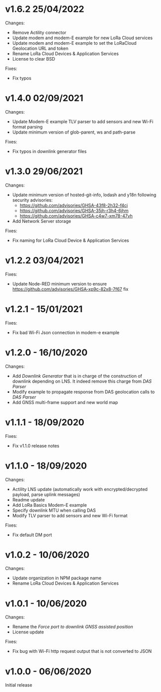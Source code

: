 # v1.6.2 25/04/2022

Changes:
- Remove Actility connector
- Update modem and modem-E example for new LoRa Cloud services
- Update modem and modem-E example to set the LoRaCloud Geolocation URL and token
- Rename LoRa Cloud Devices & Application Services
- License to clear BSD

Fixes:
- Fix typos

# v1.4.0 02/09/2021
Changes:
- Update Modem-E example TLV parser to add sensors and new Wi-Fi format parsing
- Update minimum version of glob-parent, ws and path-parse

Fixes:
- Fix typos in downlink generator files

# v1.3.0 29/06/2021
Changes:
- Update minimum version of hosted-git-info, lodash and y18n following security advisories:
    - https://github.com/advisories/GHSA-43f8-2h32-f4cj
    - https://github.com/advisories/GHSA-35jh-r3h4-6jhm
    - https://github.com/advisories/GHSA-c4w7-xm78-47vh
- Add Network Server storage

Fixes:
- Fix naming for LoRa Cloud Device & Application Services

# v1.2.2 03/04/2021
Fixes:
- Update Node-RED minimum version to ensure https://github.com/advisories/GHSA-xp9c-82x8-7f67 fix

# v1.2.1 - 15/01/2021
Fixes:
- Fix bad Wi-Fi Json connection in modem-e example

# v1.2.0 - 16/10/2020
Changes:
- Add *Downlink Generator* that is in charge of the construction of downlink depending on LNS. It indeed remove this charge from *DAS Parser*
- Modify example to propagate response from DAS geolocation calls to *DAS Parser*
- Add GNSS multi-frame support and new world map

# v1.1.1 - 18/09/2020
Fixes:
- Fix v1.1.0 release notes

# v1.1.0 - 18/09/2020
Changes:
- Actility LNS update (automatically work with encrypted/decrypted payload, parse uplink messages)
- Readme update
- Add LoRa Basics Modem-E example
- Specify downlink MTU when calling DAS
- Modify TLV parser to add sensors and new Wi-Fi format

Fixes:
- Fix default DM port

# v1.0.2 - 10/06/2020
Changes:
- Update organization in NPM package name
- Rename LoRa Cloud Devices & Application Services

# v1.0.1 - 10/06/2020
Changes:
- Rename the *Force port to downlink GNSS assisted position*
- License update

Fixes:
- Fix bug with Wi-Fi http request output that is not converted to JSON

# v1.0.0 - 06/06/2020
Initial release
